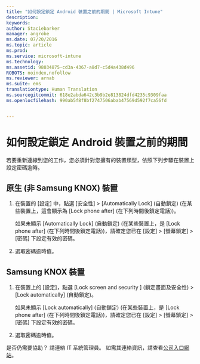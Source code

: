 ```yaml
---
title: "如何設定鎖定 Android 裝置之前的期間 | Microsoft Intune"
description: 
keywords: 
author: Staciebarker
manager: angrobe
ms.date: 07/20/2016
ms.topic: article
ms.prod: 
ms.service: microsoft-intune
ms.technology: 
ms.assetid: 98034875-cd3a-4367-a8d7-c5d4a438d496
ROBOTS: noindex,nofollow
ms.reviewer: arnab
ms.suite: ems
translationtype: Human Translation
ms.sourcegitcommit: 618e2abda642c3b9b2e813824dfd4235c9309faa
ms.openlocfilehash: 990ab5f8f8bf2747506abab47569d592f7ca56fd


---
```


# 如何設定鎖定 Android 裝置之前的期間
若要重新連線到您的工作，您必須針對您擁有的裝置類型，依照下列步驟在裝置上設定密碼逾時。

## 原生 (非 Samsung KNOX) 裝置

1.  在裝置的 [設定] 中，點選 [安全性] &gt; [Automatically Lock] (自動鎖定) (在某些裝置上，這會顯示為 [Lock phone after] (在下列時間後鎖定電話))。

    如果未顯示 [Automatically Lock] (自動鎖定) (在某些裝置上，是 [Lock phone after] (在下列時間後鎖定電話))，請確定您已在 [設定] &gt; [螢幕鎖定] &gt; [密碼] 下設定有效的密碼。

2.  選取密碼逾時值。

## Samsung KNOX 裝置

1.  在裝置上的 [設定]，點選 [Lock screen and security ] (鎖定畫面及安全性) &gt; [Lock automatically] (自動鎖定)。

    如果未顯示 [Lock automatically] (自動鎖定) (在某些裝置上，是 [Lock phone after] (在下列時間後鎖定電話))，請確定您已在 [設定] &gt; [螢幕鎖定] &gt; [密碼] 下設定有效的密碼。

2.  選取密碼逾時值。

是否仍需要協助？ 請連絡 IT 系統管理員。 如需其連絡資訊，請查看[公司入口網站](http://portal.manage.microsoft.com)。



<!--HONumber=Jul16_HO4-->


